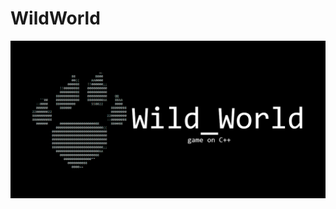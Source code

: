 # WildWorld
![alt-текст](https://github.com/Jourloy/Wild_World/blob/master/Photo/WildWorld.png "Логотип")
